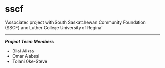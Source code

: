 # sscf
'Associated project with South Saskatchewan Community Foundation (SSCF) and Luther College University of Regina'

---

***Project Team Members***
- Bilal Alissa
- Omar Alabssi
- Tolani Oke-Steve
